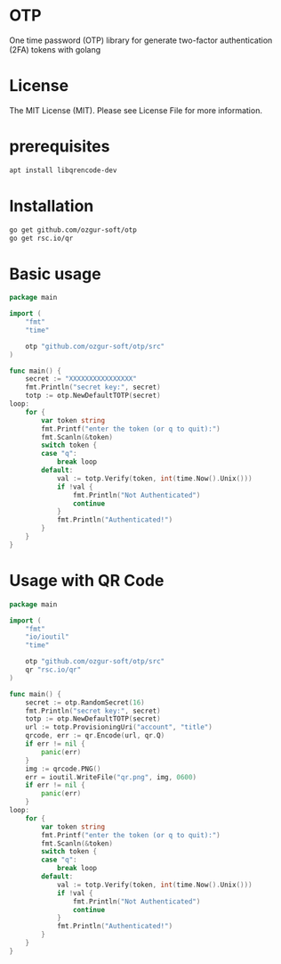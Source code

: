 # OTP
One time password (OTP) library for generate two-factor authentication (2FA) tokens with golang

# License
The MIT License (MIT). Please see License File for more information.

# prerequisites
```bash
apt install libqrencode-dev
```

# Installation
```bash
go get github.com/ozgur-soft/otp
go get rsc.io/qr
```

# Basic usage
```go
package main

import (
	"fmt"
	"time"

	otp "github.com/ozgur-soft/otp/src"
)

func main() {
	secret := "XXXXXXXXXXXXXXXX"
	fmt.Println("secret key:", secret)
	totp := otp.NewDefaultTOTP(secret)
loop:
	for {
		var token string
		fmt.Printf("enter the token (or q to quit):")
		fmt.Scanln(&token)
		switch token {
		case "q":
			break loop
		default:
			val := totp.Verify(token, int(time.Now().Unix()))
			if !val {
				fmt.Println("Not Authenticated")
				continue
			}
			fmt.Println("Authenticated!")
		}
	}
}
```

# Usage with QR Code
```go
package main

import (
	"fmt"
	"io/ioutil"
	"time"

	otp "github.com/ozgur-soft/otp/src"
	qr "rsc.io/qr"
)

func main() {
	secret := otp.RandomSecret(16)
	fmt.Println("secret key:", secret)
	totp := otp.NewDefaultTOTP(secret)
	url := totp.ProvisioningUri("account", "title")
	qrcode, err := qr.Encode(url, qr.Q)
	if err != nil {
		panic(err)
	}
	img := qrcode.PNG()
	err = ioutil.WriteFile("qr.png", img, 0600)
	if err != nil {
		panic(err)
	}
loop:
	for {
		var token string
		fmt.Printf("enter the token (or q to quit):")
		fmt.Scanln(&token)
		switch token {
		case "q":
			break loop
		default:
			val := totp.Verify(token, int(time.Now().Unix()))
			if !val {
				fmt.Println("Not Authenticated")
				continue
			}
			fmt.Println("Authenticated!")
		}
	}
}
```
